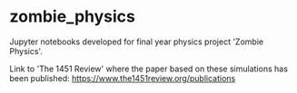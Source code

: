 # zombie_physics
Jupyter notebooks developed for final year physics project 'Zombie Physics'.

Link to 'The 1451 Review' where the paper based on these simulations has been published: https://www.the1451review.org/publications


